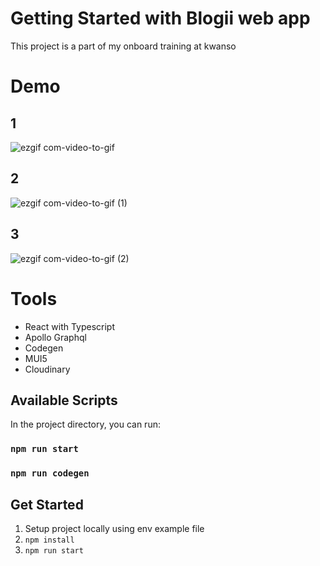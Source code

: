 # Getting Started with Blogii web app

This project is a part of my onboard training at kwanso  

# Demo

## 1
![ezgif com-video-to-gif](https://user-images.githubusercontent.com/127109087/232434803-e9185586-b17f-41c5-9457-7830dd168b11.gif)

## 2
![ezgif com-video-to-gif (1)](https://user-images.githubusercontent.com/127109087/232434847-b79ed627-3081-4e8f-9f76-a365e442dc5f.gif)

## 3
![ezgif com-video-to-gif (2)](https://user-images.githubusercontent.com/127109087/232434894-459e6ccd-310e-4fd8-9c89-00790d736de1.gif)



# Tools

- React with Typescript
- Apollo Graphql
- Codegen
- MUI5
- Cloudinary

## Available Scripts

In the project directory, you can run:

### `npm run start`

### `npm run codegen`

## Get Started

1. Setup project locally using env example file
2. `npm install`
3. `npm run start`
